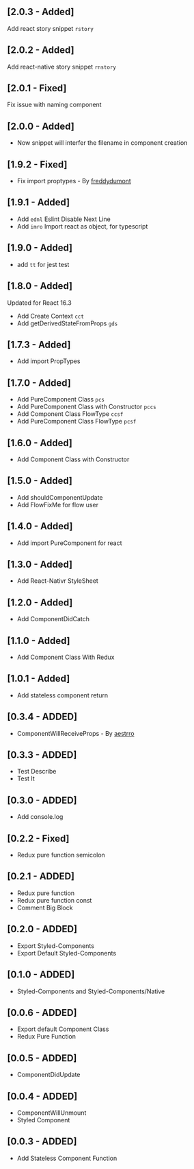 ## [2.0.3 - Added]
Add react story snippet `rstory`

## [2.0.2 - Added]
Add react-native story snippet `rnstory`

## [2.0.1 - Fixed]
Fix issue with naming component

## [2.0.0 - Added]

- Now snippet will interfer the filename in component creation

## [1.9.2 - Fixed]

- Fix import proptypes - By [freddydumont](https://github.com/freddydumont)

## [1.9.1 - Added]

- Add `ednl` Eslint Disable Next Line
- Add `imro` Import react as object, for typescript

## [1.9.0 - Added]

- add `tt` for jest test

## [1.8.0 - Added]

Updated for React 16.3

- Add Create Context `cct`
- Add getDerivedStateFromProps `gds`

## [1.7.3 - Added]

- Add import PropTypes

## [1.7.0 - Added]

- Add PureComponent Class `pcs`
- Add PureComponent Class with Constructor `pccs`
- Add Component Class FlowType `ccsf`
- Add PureComponent Class FlowType `pcsf`

## [1.6.0 - Added]

- Add Component Class with Constructor

## [1.5.0 - Added]

- Add shouldComponentUpdate
- Add FlowFixMe for flow user

## [1.4.0 - Added]

- Add import PureComponent for react

## [1.3.0 - Added]

- Add React-Nativr StyleSheet

## [1.2.0 - Added]

- Add ComponentDidCatch

## [1.1.0 - Added]

- Add Component Class With Redux

## [1.0.1 - Added]

- Add stateless component return

## [0.3.4 - ADDED]

- ComponentWillReceiveProps - By [aestrro](https://github.com/aestrro)

## [0.3.3 - ADDED]

- Test Describe
- Test It

## [0.3.0 - ADDED]

- Add console.log

## [0.2.2 - Fixed]

- Redux pure function semicolon

## [0.2.1 - ADDED]

- Redux pure function
- Redux pure function const
- Comment Big Block

## [0.2.0 - ADDED]

- Export Styled-Components
- Export Default Styled-Components

## [0.1.0 - ADDED]

- Styled-Components and Styled-Components/Native

## [0.0.6 - ADDED]

- Export default Component Class
- Redux Pure Function

## [0.0.5 - ADDED]

- ComponentDidUpdate

## [0.0.4 - ADDED]

- ComponentWillUnmount
- Styled Component

## [0.0.3 - ADDED]

- Add Stateless Component Function
